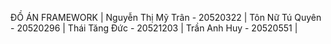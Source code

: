 ĐỒ ÁN FRAMEWORK |
Nguyễn Thị Mỹ Trân - 20520322 |
Tôn Nữ Tú Quyên - 20520296 |
Thái Tăng Đức - 20521203 |
Trần Anh Huy - 20520551 |
